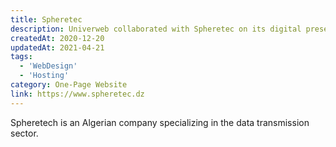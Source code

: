 ```yaml
---
title: Spheretec
description: Univerweb collaborated with Spheretec on its digital presence. We created the website and we provide hosting.
createdAt: 2020-12-20
updatedAt: 2021-04-21
tags:
  - 'WebDesign'
  - 'Hosting'
category: One-Page Website
link: https://www.spheretec.dz
---
```


Spheretech is an Algerian company specializing in the data transmission sector.
